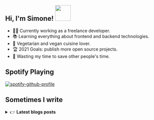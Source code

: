 <h2> Hi, I'm Simone! <img src="https://thumbs.gfycat.com/ComposedUnsungFeline.webp" width="50"></h2>

- 👨‍💻 Currently working as a freelance developer.
- :books: Learning everything about frontend and backend technologies.
- 🌱 Vegetarian and vegan cuisine lover.
- :trophy: 2021 Goals: publish more open source projects.
- :dart: Wasting my time to save other people's time.

## Spotify Playing

[![spotify-github-profile](https://spotify-github-profile.vercel.app/api/view?uid=38s2kn36xz567nseptmbqjskp&cover_image=true&theme=novatorem)](https://spotify-github-profile.vercel.app/api/view?uid=38s2kn36xz567nseptmbqjskp&redirect=true)

## Sometimes I write
<!-- markdownlint-disable MD033 -->

<details>
    <summary>&#128073 <b>Latest blogs posts</b></summary><br/>

<!-- BLOG-POST-LIST:START -->
- [Password Managers](https://simonemargio.im/blog/managepasswords/)
- [Always backup](https://simonemargio.im/blog/backup/)
- [Fix Apple Watch battery life](https://simonemargio.im/blog/fixapplewatch/)
- [Summer reading](https://simonemargio.im/blog/summer-reading/)
<!-- BLOG-POST-LIST:END -->
</details>

<!-- markdownlint-enable MD033 -->




